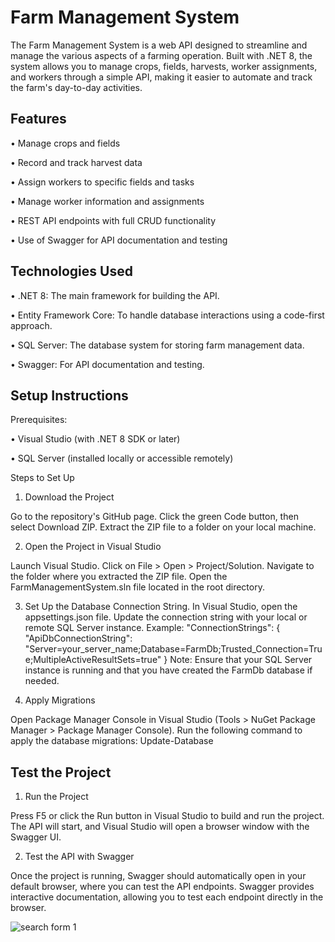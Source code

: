 # Farm Management System
The Farm Management System is a web API designed to streamline and manage the various aspects of a farming operation. Built with .NET 8, the system allows you to manage crops, fields, harvests, worker assignments, and workers through a simple API, making it easier to automate and track the farm's day-to-day activities.

## Features
•	Manage crops and fields

•	Record and track harvest data

•	Assign workers to specific fields and tasks

•	Manage worker information and assignments

•	REST API endpoints with full CRUD functionality

•	Use of Swagger for API documentation and testing



## Technologies Used
•	.NET 8: The main framework for building the API.

•	Entity Framework Core: To handle database interactions using a code-first approach.

•	SQL Server: The database system for storing farm management data.

•	Swagger: For API documentation and testing.


## Setup Instructions
Prerequisites:

•	Visual Studio (with .NET 8 SDK or later)

•	SQL Server (installed locally or accessible remotely)


Steps to Set Up

1.	Download the Project

Go to the repository's GitHub page. Click the green Code button, then select Download ZIP. Extract the ZIP file to a folder on your local machine.

2.	Open the Project in Visual Studio

Launch Visual Studio. Click on File > Open > Project/Solution. Navigate to the folder where you extracted the ZIP file. Open the FarmManagementSystem.sln file located in the root directory.

3.	Set Up the Database Connection String.
In Visual Studio, open the appsettings.json file. Update the connection string with your local or remote SQL Server instance.
Example:
"ConnectionStrings": {
  "ApiDbConnectionString": "Server=your_server_name;Database=FarmDb;Trusted_Connection=True;MultipleActiveResultSets=true"
}
Note: Ensure that your SQL Server instance is running and that you have created the FarmDb database if needed.

4. Apply Migrations

Open Package Manager Console in Visual Studio (Tools > NuGet Package Manager > Package Manager Console). Run the following command to apply the database migrations: Update-Database


## Test the Project

1.	Run the Project

Press F5 or click the Run button in Visual Studio to build and run the project. The API will start, and Visual Studio will open a browser window with the Swagger UI.

2.	Test the API with Swagger

Once the project is running, Swagger should automatically open in your default browser, where you can test the API endpoints. Swagger provides interactive documentation, allowing you to test each endpoint directly in the browser.



![search form 1](<Yugioh_MVC/Images/Form_1.png>)
